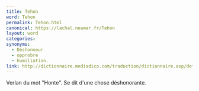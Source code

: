 ```yaml
---
title: Tehon
word: Tehon
permalink: Tehon.html
canonical: https://lachal.neamar.fr/Tehon
layout: word
categories:
synonyms:
  - Déshonneur
  - opprobre
  - humiliation.
link: http://dictionnaire.mediadico.com/traduction/dictionnaire.asp/definition/honte/2006
---
```


Verlan du mot &quot;Honte&quot;. Se dit d'une chose déshonorante.

